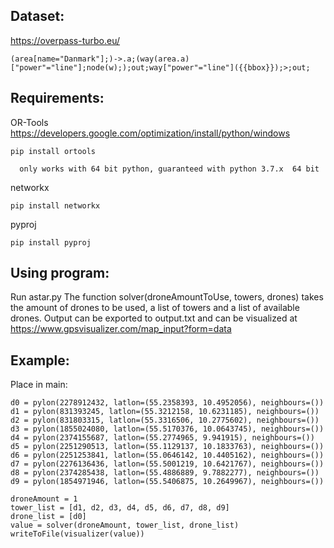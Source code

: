 ## Dataset:
  https://overpass-turbo.eu/

    (area[name="Danmark"];)->.a;(way(area.a)["power"="line"];node(w););out;way["power"="line"]({{bbox}});>;out;

## Requirements:
  OR-Tools  https://developers.google.com/optimization/install/python/windows

    pip install ortools

      only works with 64 bit python, guaranteed with python 3.7.x  64 bit

  networkx

    pip install networkx

  pyproj

    pip install pyproj

## Using program:
  Run astar.py
  The function solver(droneAmountToUse, towers, drones) takes the amount of drones to be used, a list of towers and a list of available drones. Output can be exported to output.txt and can be visualized at https://www.gpsvisualizer.com/map_input?form=data

## Example:
Place in main:

    d0 = pylon(2278912432, latlon=(55.2358393, 10.4952056), neighbours=())
    d1 = pylon(831393245, latlon=(55.3212158, 10.6231185), neighbours=())
    d2 = pylon(831803315, latlon=(55.3316506, 10.2775602), neighbours=())
    d3 = pylon(1855024080, latlon=(55.5170376, 10.0643745), neighbours=())
    d4 = pylon(2374155687, latlon=(55.2774965, 9.941915), neighbours=())
    d5 = pylon(2251290513, latlon=(55.1129137, 10.1833763), neighbours=())
    d6 = pylon(2251253841, latlon=(55.0646142, 10.4405162), neighbours=())
    d7 = pylon(2276136436, latlon=(55.5001219, 10.6421767), neighbours=())
    d8 = pylon(2374285438, latlon=(55.4886889, 9.7882277), neighbours=())
    d9 = pylon(1854971946, latlon=(55.5406875, 10.2649967), neighbours=())
    
    droneAmount = 1
    tower_list = [d1, d2, d3, d4, d5, d6, d7, d8, d9]
    drone_list = [d0]
    value = solver(droneAmount, tower_list, drone_list)
    writeToFile(visualizer(value))
